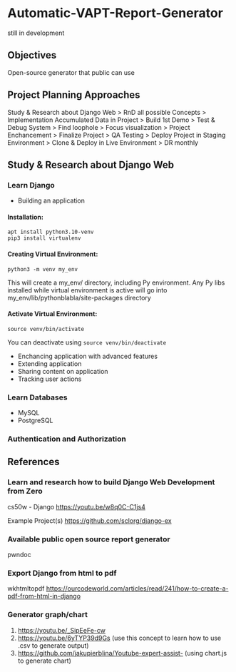 # Automatic-VAPT-Report-Generator
still in development

## Objectives
Open-source generator that public can use

## Project Planning Approaches
Study & Research about Django Web > RnD all possible Concepts > Implementation Accumulated Data in Project > Build 1st Demo > Test & Debug System > Find loophole > Focus visualization > Project Enchancement > Finalize Project > QA Testing > Deploy Project in Staging Environment > Clone & Deploy in Live Environment > DR monthly

## Study & Research about Django Web

### Learn Django
- Building an application

#### Installation:

    apt install python3.10-venv
    pip3 install virtualenv

#### Creating Virtual Environment:

    python3 -m venv my_env

This will create a my_env/ directory, including Py environment. Any Py libs installed while virtual environment is active will go into my_env/lib/pythonblabla/site-packages directory

#### Activate Virtual Environment:

    source venv/bin/activate

You can deactivate using `source venv/bin/deactivate`

- Enchancing application with advanced features
- Extending application
- Sharing content on application
- Tracking user actions

### Learn Databases
- MySQL
- PostgreSQL

### Authentication and Authorization

## References

### Learn and research how to build Django Web Development from Zero
cs50w - Django
https://youtu.be/w8q0C-C1js4

Example Project(s)
https://github.com/sclorg/django-ex

### Available public open source report generator
pwndoc
<link>

### Export Django from html to pdf
wkhtmltopdf
https://ourcodeworld.com/articles/read/241/how-to-create-a-pdf-from-html-in-django

### Generator graph/chart
1. https://youtu.be/_SipEeFe-cw 
2. https://youtu.be/6yTYP39d9Gs (use this concept to learn how to use .csv to generate output)
3. https://github.com/jakupierblina/Youtube-expert-assist- (using chart.js to generate chart)
